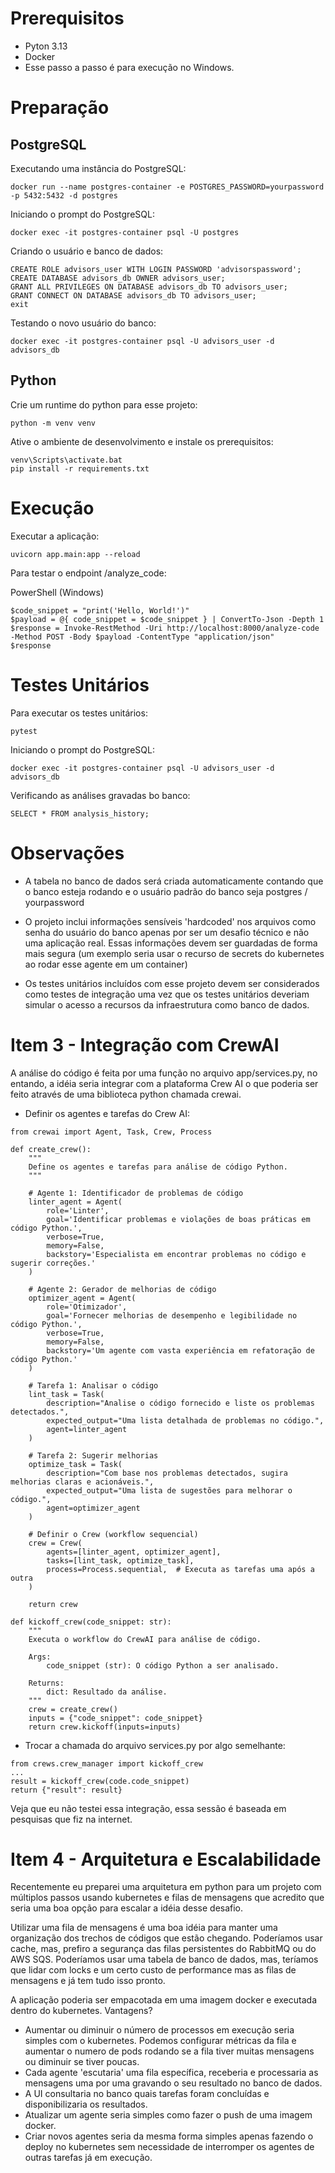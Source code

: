 # Prerequisitos

- Pyton 3.13
- Docker
- Esse passo a passo é para execução no Windows.

# Preparação

## PostgreSQL

Executando uma instância do PostgreSQL:
```
docker run --name postgres-container -e POSTGRES_PASSWORD=yourpassword -p 5432:5432 -d postgres
```

Iniciando o prompt do PostgreSQL:
```
docker exec -it postgres-container psql -U postgres
```

Criando o usuário e banco de dados:
```
CREATE ROLE advisors_user WITH LOGIN PASSWORD 'advisorspassword';
CREATE DATABASE advisors_db OWNER advisors_user;
GRANT ALL PRIVILEGES ON DATABASE advisors_db TO advisors_user;
GRANT CONNECT ON DATABASE advisors_db TO advisors_user;
exit
```

Testando o novo usuário do banco:
```
docker exec -it postgres-container psql -U advisors_user -d advisors_db
``` 

## Python

Crie um runtime do python para esse projeto:
```
python -m venv venv
```

Ative o ambiente de desenvolvimento e instale os prerequisitos:
```
venv\Scripts\activate.bat
pip install -r requirements.txt
```

# Execução

Executar a aplicação:
```
uvicorn app.main:app --reload
```

Para testar o endpoint /analyze_code:

PowerShell (Windows)
```
$code_snippet = "print('Hello, World!')"
$payload = @{ code_snippet = $code_snippet } | ConvertTo-Json -Depth 1
$response = Invoke-RestMethod -Uri http://localhost:8000/analyze-code -Method POST -Body $payload -ContentType "application/json"
$response
```

# Testes Unitários

Para executar os testes unitários:
```
pytest
```

Iniciando o prompt do PostgreSQL:
```
docker exec -it postgres-container psql -U advisors_user -d advisors_db
```

Verificando as análises gravadas bo banco:
```
SELECT * FROM analysis_history;
```

# Observações

* A tabela no banco de dados será criada automaticamente contando que o banco esteja rodando e o usuário padrão do banco seja postgres / yourpassword

* O projeto inclui informações sensíveis 'hardcoded' nos arquivos como senha do usuário do banco apenas por ser um desafio técnico e não uma aplicação real. Essas informações devem ser guardadas de forma mais segura (um exemplo seria usar o recurso de secrets do kubernetes ao rodar esse agente em um container)

* Os testes unitários incluídos com esse projeto devem ser considerados como testes de integração uma vez que os testes unitários deveriam simular o acesso a recursos da infraestrutura como banco de dados.

# Item 3 - Integração com CrewAI

A análise do código é feita por uma função no arquivo app/services.py, no entando, a idéia seria integrar com a plataforma Crew AI o que poderia ser feito através de uma biblioteca python chamada crewai.

* Definir os agentes e tarefas do Crew AI:
```
from crewai import Agent, Task, Crew, Process

def create_crew():
    """
    Define os agentes e tarefas para análise de código Python.
    """

    # Agente 1: Identificador de problemas de código
    linter_agent = Agent(
        role='Linter',
        goal='Identificar problemas e violações de boas práticas em código Python.',
        verbose=True,
        memory=False,
        backstory='Especialista em encontrar problemas no código e sugerir correções.'
    )

    # Agente 2: Gerador de melhorias de código
    optimizer_agent = Agent(
        role='Otimizador',
        goal='Fornecer melhorias de desempenho e legibilidade no código Python.',
        verbose=True,
        memory=False,
        backstory='Um agente com vasta experiência em refatoração de código Python.'
    )

    # Tarefa 1: Analisar o código
    lint_task = Task(
        description="Analise o código fornecido e liste os problemas detectados.",
        expected_output="Uma lista detalhada de problemas no código.",
        agent=linter_agent
    )

    # Tarefa 2: Sugerir melhorias
    optimize_task = Task(
        description="Com base nos problemas detectados, sugira melhorias claras e acionáveis.",
        expected_output="Uma lista de sugestões para melhorar o código.",
        agent=optimizer_agent
    )

    # Definir o Crew (workflow sequencial)
    crew = Crew(
        agents=[linter_agent, optimizer_agent],
        tasks=[lint_task, optimize_task],
        process=Process.sequential,  # Executa as tarefas uma após a outra
    )

    return crew

def kickoff_crew(code_snippet: str):
    """
    Executa o workflow do CrewAI para análise de código.

    Args:
        code_snippet (str): O código Python a ser analisado.

    Returns:
        dict: Resultado da análise.
    """
    crew = create_crew()
    inputs = {"code_snippet": code_snippet}
    return crew.kickoff(inputs=inputs)
```

* Trocar a chamada do arquivo services.py por algo semelhante:
```
from crews.crew_manager import kickoff_crew
...
result = kickoff_crew(code.code_snippet)
return {"result": result}
```

Veja que eu não testei essa integração, essa sessão é baseada em pesquisas que fiz na internet.

# Item 4 - Arquitetura e Escalabilidade

Recentemente eu preparei uma arquitetura em python para um projeto com múltiplos passos usando kubernetes e filas de mensagens que acredito que seria uma boa opção para escalar a idéia desse desafio.

Utilizar uma fila de mensagens é uma boa idéia para manter uma organização dos trechos de códigos que estão chegando.
Poderíamos usar cache, mas, prefiro a segurança das filas persistentes do RabbitMQ ou do AWS SQS.
Poderíamos usar uma tabela de banco de dados, mas, teríamos que lidar com locks e um certo custo de performance mas as filas de mensagens e já tem tudo isso pronto.

A aplicação poderia ser empacotada em uma imagem docker e executada dentro do kubernetes. Vantagens?
* Aumentar ou diminuir o número de processos em execução seria simples com o kubernetes. Podemos configurar métricas da fila e aumentar o numero de pods rodando se a fila tiver muitas mensagens ou diminuir se tiver poucas. 
* Cada agente 'escutaria' uma fila específica, receberia e processaria as mensagens uma por uma gravando o seu resultado no banco de dados.
* A UI consultaria no banco quais tarefas foram concluídas e disponibilizaria os resultados.
* Atualizar um agente seria simples como fazer o push de uma imagem docker.
* Criar novos agentes seria da mesma forma simples apenas fazendo o deploy no kubernetes sem necessidade de interromper os agentes de outras tarefas já em execução.